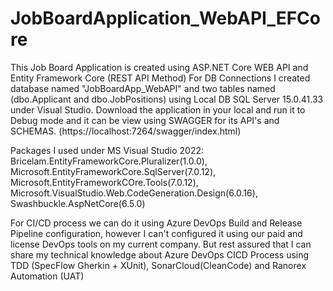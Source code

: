 # JobBoardApplication_WebAPI_EFCore
This Job Board Application is created using ASP.NET Core WEB API and Entity Framework Core (REST API Method)
For DB Connections I created database named "JobBoardApp_WebAPI" and two tables named (dbo.Applicant and dbo.JobPositions) using Local DB SQL Server 15.0.41.33 under Visual Studio.
Download the application in your local and run it to Debug mode and it can be view using SWAGGER for its API's and SCHEMAS. (https://localhost:7264/swagger/index.html)

Packages I used under MS Visual Studio 2022: 
Bricelam.EntityFrameworkCore.Pluralizer(1.0.0), 
Microsoft.EntityFrameworkCore.SqlServer(7.0.12), 
Microsoft.EntityFrameworkCOre.Tools(7.0.12), 
Microsoft.VisualStudio.Web.CodeGeneration.Design(6.0.16), 
Swashbuckle.AspNetCore(6.5.0)

For CI/CD process we can do it using Azure DevOps Build and Release Pipeline configuration, however I can't configured it using our paid and license DevOps tools on my current company. 
But rest assured that I can share my technical knowledge about Azure DevOps CICD Process using TDD (SpecFlow Gherkin + XUnit), SonarCloud(CleanCode) and Ranorex Automation (UAT)
